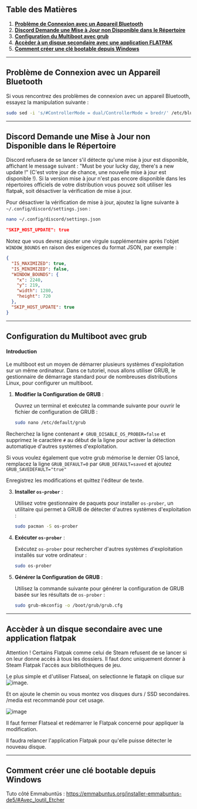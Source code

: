 ## **Table des Matières**

1. **[Problème de Connexion avec un Appareil Bluetooth](#problème-de-connexion-avec-un-appareil-bluetooth)**
2. **[Discord Demande une Mise à Jour non Disponible dans le Répertoire](#discord-demande-une-mise-à-jour-non-disponible-dans-le-répertoire)**
3. **[Configuration du Multiboot avec grub](#configuration-du-multiboot-avec-grub)**
4. **[Accèder à un disque secondaire avec une application **FLATPAK**](#accèder-à-un-disque-secondaire-avec-une-application-flatpak)**
5. **[Comment créer une clé bootable depuis Windows](#comment-créer-une-clé-bootable-depuis-windows)**

---

<a name="problème-de-connexion-avec-un-appareil-bluetooth"></a>
## Problème de Connexion avec un Appareil Bluetooth

Si vous rencontrez des problèmes de connexion avec un appareil Bluetooth, essayez la manipulation suivante :

```bash
sudo sed -i 's/#ControllerMode = dual/ControllerMode = bredr/' /etc/bluetooth/main.conf && sudo systemctl restart bluetooth
```

---

<a name="discord-demande-une-mise-à-jour-non-disponible-dans-le-répertoire"></a>
## Discord Demande une Mise à Jour non Disponible dans le Répertoire

Discord refusera de se lancer s'il détecte qu'une mise à jour est disponible, affichant le message suivant : "Must be your lucky day, there's a new update !" (C'est votre jour de chance, une nouvelle mise à jour est disponible !). Si la version mise à jour n'est pas encore disponible dans les répertoires officiels de votre distribution vous pouvez soit utiliser les flatpak, soit désactiver la vérification de mise à jour.

Pour désactiver la vérification de mise à jour, ajoutez la ligne suivante à `~/.config/discord/settings.json` :

```bash
nano ~/.config/discord/settings.json
```

```json
"SKIP_HOST_UPDATE": true
```

Notez que vous devrez ajouter une virgule supplémentaire après l'objet `WINDOW_BOUNDS` en raison des exigences du format JSON, par exemple :

```json
{
  "IS_MAXIMIZED": true,
  "IS_MINIMIZED": false,
  "WINDOW_BOUNDS": {
    "x": 2240,
    "y": 219,
    "width": 1280,
    "height": 720
  },
  "SKIP_HOST_UPDATE": true
}
```

---

## Configuration du Multiboot avec grub

#### Introduction

Le multiboot est un moyen de démarrer plusieurs systèmes d'exploitation sur un même ordinateur. Dans ce tutoriel, nous allons utiliser GRUB, le gestionnaire de démarrage standard pour de nombreuses distributions Linux, pour configurer un multiboot.

1. **Modifier la Configuration de GRUB** :

   Ouvrez un terminal et exécutez la commande suivante pour ouvrir le fichier de configuration de GRUB :
   ```bash
   sudo nano /etc/default/grub
   ```

Recherchez la ligne contenant `# GRUB_DISABLE_OS_PROBER=false` et supprimez le caractère `#` au début de la ligne pour activer la détection automatique d'autres systèmes d'exploitation.

Si vous voulez également que votre grub mémorise le dernier OS lancé, remplacez la ligne `GRUB_DEFAULT=0` par `GRUB_DEFAULT=saved` et ajoutez `GRUB_SAVEDEFAULT="true"`

   Enregistrez les modifications et quittez l'éditeur de texte.

3. **Installer `os-prober`** :

   Utilisez votre gestionnaire de paquets pour installer `os-prober`, un utilitaire qui permet à GRUB de détecter d'autres systèmes d'exploitation :
   ```bash
   sudo pacman -S os-prober
   ```

4. **Exécuter `os-prober`** :

   Exécutez `os-prober` pour rechercher d'autres systèmes d'exploitation installés sur votre ordinateur :
   ```bash
   sudo os-prober
   ```

5. **Générer la Configuration de GRUB** :

   Utilisez la commande suivante pour générer la configuration de GRUB basée sur les résultats de `os-prober` :
   ```bash
   sudo grub-mkconfig -o /boot/grub/grub.cfg
   ```

---

## Accèder à un disque secondaire avec une application flatpak

Attention ! Certains Flatpak comme celui de Steam refusent de se lancer si on leur donne accès à tous les dossiers. Il faut donc uniquement donner à Steam Flatpak l'accès aux bibliothèques de jeu.

Le plus simple et d'utiliser Flatseal, on selectionne le flatapk on clique sur ![image](https://github.com/Gaming-Linux-FR/glf-astuces/assets/83916775/20e9afff-149d-4550-8279-189ae5dd1e48).


Et on ajoute le chemin ou vous montez vos disques durs / SSD secondaires. /media est recommandé pour cet usage.

![image](https://github.com/Gaming-Linux-FR/glf-astuces/assets/83916775/c71f8829-557b-4713-8397-a572add5051c)

Il faut fermer Flatseal et redémarrer le Flatpak concerné pour appliquer la modification.

Il faudra relancer l'application Flatpak pour qu'elle puisse détecter le nouveau disque.

---

## Comment créer une clé bootable depuis Windows

Tuto côté Emmabuntüs : https://emmabuntus.org/installer-emmabuntus-de5/#Avec_loutil_Etcher
